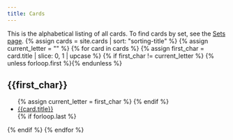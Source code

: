```yaml
---
title: Cards
---
```

This is the alphabetical listing of all cards. To find cards by set, see the 
[Sets page](/sets.html).
{% assign cards = site.cards | sort: "sorting-title" %}
{% assign current_letter = "" %}
{% for card in cards %}
{% assign first_char = card.title | slice: 0, 1 | upcase %}
{% if first_char != current_letter %}
{% unless forloop.first %}</ul>{% endunless %}
<h2 id="{{first_char}}">{{first_char}}</h2>
<ul>
{% assign current_letter = first_char %}
{% endif %}
<li><a href="{{card.url}}">{{card.title}}</a></li>
{% if forloop.last %}</ul>{% endif %}
{% endfor %}
